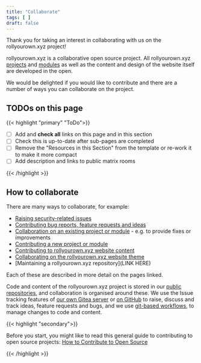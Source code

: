 ```yaml
---
title: "Collaborate"
tags: [ ]
draft: false
---
```


Thank you for taking an interest in collaborating with us on the rollyourown.xyz project!

rollyourown.xyz is a collaborative open source project. All rollyourown.xyz [projects](/rollyourown/projects/) and [modules](/rollyourown/project_modules/) as well as the content and design of the website itself are developed in the open.

We would be delighted if you would like to contribute and there are a number of ways you can collaborate on the project.

<!--more-->

## TODOs on this page

{{< highlight "primary" "ToDo">}}

- [ ] Add and **check all** links on this page and in this section
- [ ] Check this is up-to-date after sub-pages are completed
- [ ] Remove the "Resources in this Section" from the template or re-work it to make it more compact
- [ ] Add description and links to public matrix rooms

{{< /highlight >}}

## How to collaborate

There are many ways to collaborate, for example:

- [Raising security-related issues](/collaborate/security_vulnerabilities/)
- [Contributing bug reports, feature requests and ideas](/collaborate/bug_reports_feature_requests_ideas/)
- [Collaboration on an existing project or module](/collaborate/existing_projects_and_modules/) - e.g. to provide fixes or improvements
- [Contributing a new project or module](/collaborate/new_projects_and_modules/)
- [Contributing to rollyourown.xyz website content](/collaborate/website_content/)
- [Collaborating on the rollyourown.xyz website theme](#collaborating-on-the-website-theme)
- [Maintaining a rollyourown.xyz repository](LINK HERE)

Each of these are described in more detail on the pages linked.

Code and content of the rollyourown.xyz project is stored in our [public repositories](/collaborate/repositories/), and collaboration is organised around these. We use the Issue tracking features of [our own Gitea server](https://git.rollyourown.xyz) or [on GitHub](https://github.com/rollyourown-xyz) to raise, discuss and track ideas, feature requests and bugs, and we use [git-based workflows](/collaborate/working_with_git/), to manage changes to code and content.

{{< highlight "secondary">}}

Before you start, you might like to read this general guide to contributing to open source projects: [How to Contribute to Open Source](https://opensource.guide/how-to-contribute/)

{{< /highlight >}}
